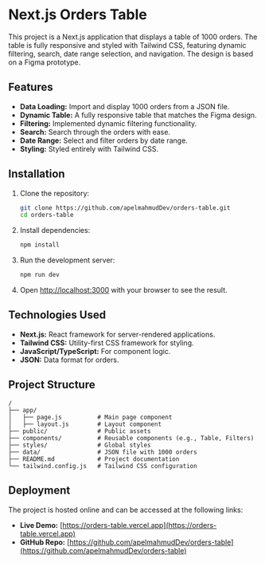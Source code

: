 # Next.js Orders Table

This project is a Next.js application that displays a table of 1000 orders. The table is fully responsive and styled with Tailwind CSS, featuring dynamic filtering, search, date range selection, and navigation. The design is based on a Figma prototype.

## Features

- **Data Loading:** Import and display 1000 orders from a JSON file.
- **Dynamic Table:** A fully responsive table that matches the Figma design.
- **Filtering:** Implemented dynamic filtering functionality.
- **Search:** Search through the orders with ease.
- **Date Range:** Select and filter orders by date range.
- **Styling:** Styled entirely with Tailwind CSS.

## Installation

1. Clone the repository:

   ```bash
   git clone https://github.com/apelmahmudDev/orders-table.git
   cd orders-table
   ```

2. Install dependencies:

   ```bash
   npm install
   ```

3. Run the development server:

   ```bash
   npm run dev
   ```

4. Open [http://localhost:3000](http://localhost:3000) with your browser to see the result.

## Technologies Used

- **Next.js:** React framework for server-rendered applications.
- **Tailwind CSS:** Utility-first CSS framework for styling.
- **JavaScript/TypeScript:** For component logic.
- **JSON:** Data format for orders.

## Project Structure

```plaintext
/
├── app/
│   ├── page.js          # Main page component
│   ├── layout.js        # Layout component
├── public/              # Public assets
├── components/          # Reusable components (e.g., Table, Filters)
├── styles/              # Global styles
├── data/                # JSON file with 1000 orders
├── README.md            # Project documentation
└── tailwind.config.js   # Tailwind CSS configuration
```

## Deployment

The project is hosted online and can be accessed at the following links:

- **Live Demo:** [https://orders-table.vercel.app](https://orders-table.vercel.app)
- **GitHub Repo:** [https://github.com/apelmahmudDev/orders-table](https://github.com/apelmahmudDev/orders-table)